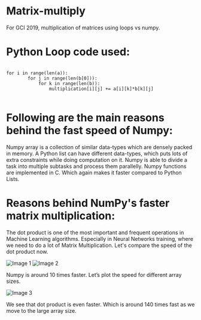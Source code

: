 # Matrix-multiply
For GCI 2019, multiplication of matrices using loops vs numpy.

# Python Loop code used:
```

for i in range(len(a)):
        for j in range(len(b[0])):
            for k in range(len(b)):
                multiplication[i][j] += a[i][k]*b[k][j]
    
```
# Following are the main reasons behind the fast speed of Numpy:
Numpy array is a collection of similar data-types which are densely packed in memory. A Python list can have different data-types, which puts lots of extra constraints while doing computation on it.
Numpy is able to divide a task into multiple subtasks and process them parallelly.
Numpy functions are implemented in C. Which again makes it faster compared to Python Lists.

# Reasons behind NumPy's faster matrix multiplication:
The dot product is one of the most important and frequent operations in Machine Learning algorithms. Especially in Neural Networks training, where we need to do a lot of Matrix Multiplication.
Let's compare the speed of the dot product now.

![Image 1](https://miro.medium.com/max/1578/1*X8ihnYLDSRryF7yOKiXb4A.png)
![Image 2](https://miro.medium.com/max/1591/1*HkeEOsLd32hozdNyH7oWbw.png)

Numpy is around 10 times faster. Let’s plot the speed for different array sizes.

![Image 3](https://miro.medium.com/max/1134/1*mw7cUXtY_YId3QHTSucyew.png)

We see that dot product is even faster. Which is around 140 times fast as we move to the large array size.
